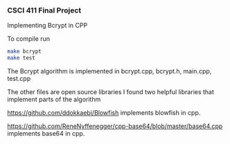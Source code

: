 ### CSCI 411 Final Project
Implementing Bcrypt in CPP

To compile run
```sh
make bcrypt
make test
```

The Bcrypt algorithm is implemented in bcrypt.cpp, bcrypt.h, main.cpp, test.cpp

The other files are open source libraries
I found two helpful libraries that implement parts of the algorithm

https://github.com/ddokkaebi/Blowfish
implements blowfish in cpp.
 
https://github.com/ReneNyffenegger/cpp-base64/blob/master/base64.cpp
implements base64 in cpp.